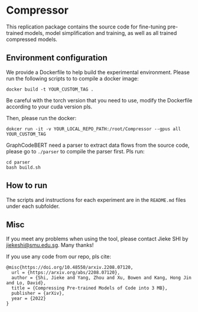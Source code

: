 # Compressor

This replication package contains the source code for fine-tuning pre-trained models, model simplification and training, as well as all trained compressed models.

## Environment configuration

We provide a Dockerfile to help build the experimental environment. Please run the following scripts to to compile a docker image:
```
docker build -t YOUR_CUSTOM_TAG .
```
Be careful with the torch version that you need to use, modify the Dockerfile according to your cuda version pls.

Then, please run the docker:
```
dokcer run -it -v YOUR_LOCAL_REPO_PATH:/root/Compressor --gpus all YOUR_CUSTOM_TAG
```

GraphCodeBERT need a parser to extract data flows from the source code, please go to `./parser` to compile the parser first. Pls run:
```
cd parser
bash build.sh
```

## How to run

The scripts and instructions for each experiment are in the `README.md` files under each subfolder.

## Misc

If you meet any problems when using the tool, please contact Jieke SHI by [jiekeshi@smu.edu.sg](mailto:jiekeshi@smu.edu.sg). Many thanks!

If you use any code from our repo, pls cite:

```
@misc{https://doi.org/10.48550/arxiv.2208.07120,
  url = {https://arxiv.org/abs/2208.07120},
  author = {Shi, Jieke and Yang, Zhou and Xu, Bowen and Kang, Hong Jin and Lo, David},
  title = {Compressing Pre-trained Models of Code into 3 MB},
  publisher = {arXiv},
  year = {2022}
}

```
